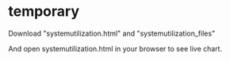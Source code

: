 # temporary
Download "systemutilization.html"
and  	"systemutilization_files"

And open  	systemutilization.html in your browser to see live chart.
